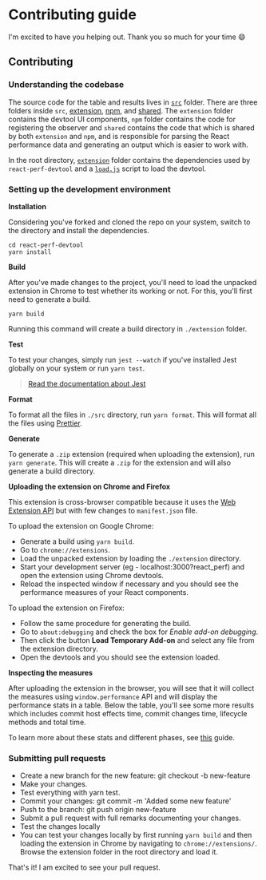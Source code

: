 # Contributing guide

I'm excited to have you helping out. Thank you so much for your time 😄

## Contributing

### Understanding the codebase

The source code for the table and results lives in [`src`](./src) folder.
There are three folders inside `src`, [extension](./src/extension), [npm](./src/npm), and [shared](./src/shared). The `extension` folder contains the devtool UI components, `npm` folder contains the code for registering the observer and `shared` contains the code that which is shared by both `extension` and `npm`, and is responsible for parsing the React performance data and generating an output which is easier to work with.

In the root directory, [`extension`](./extension) folder contains the dependencies used by `react-perf-devtool` and a [`load.js`](./extension/load.js) script to load the devtool.

### Setting up the development environment

**Installation**

Considering you've forked and cloned the repo on your system, switch to the directory and install the dependencies.

```
cd react-perf-devtool
yarn install
```

**Build**

After you've made changes to the project, you'll need to load the unpacked extension in Chrome to test whether its working or not. For this, you'll first need to generate a build.

```
yarn build
```

Running this command will create a build directory in `./extension` folder.

**Test**

To test your changes, simply run `jest --watch` if you've installed Jest globally on your system or run `yarn test`.

> [Read the documentation about Jest](https://facebook.github.io/jest/)

**Format**

To format all the files in `./src` directory, run `yarn format`. This will format all the files using [Prettier](https://prettier.io/).

**Generate**

To generate a `.zip` extension (required when uploading the extension), run `yarn generate`. This will create a `.zip` for the extension and will also generate a build directory.

**Uploading the extension on Chrome and Firefox**

This extension is cross-browser compatible because it uses the [Web Extension API](https://developer.mozilla.org/en-US/Add-ons/WebExtensions/API) but with few changes to `manifest.json` file.

To upload the extension on Google Chrome:

* Generate a build using `yarn build`.
* Go to `chrome://extensions`.
* Load the unpacked extension by loading the `./extension` directory.
* Start your development server (eg - localhost:3000?react_perf) and open the extension using Chrome devtools.
* Reload the inspected window if necessary and you should see the performance measures of your React components.

To upload the extension on Firefox:

* Follow the same procedure for generating the build.
* Go to `about:debugging` and check the box for *Enable add-on debugging*.
* Then click the button **Load Temporary Add-on** and select any file from the extension directory.
* Open the devtools and you should see the extension loaded.

**Inspecting the measures**

After uploading the extension in the browser, you will see that it will collect the measures using `window.performance` API and will display the performance stats in a table. Below the table, you'll see some more results which includes commit host effects time, commit changes time, lifecycle methods and total time.

To learn more about these stats and different phases, see [this](https://github.com/nitin42/react-perf-devtool#description) guide.

### Submitting pull requests

* Create a new branch for the new feature: git checkout -b new-feature
* Make your changes.
* Test everything with yarn test.
* Commit your changes: git commit -m 'Added some new feature'
* Push to the branch: git push origin new-feature
* Submit a pull request with full remarks documenting your changes.
* Test the changes locally
* You can test your changes locally by first running `yarn build` and then loading the extension in Chrome by navigating to `chrome://extensions/`. Browse the extension folder in the root directory and load it.

That's it! I am excited to see your pull request.
